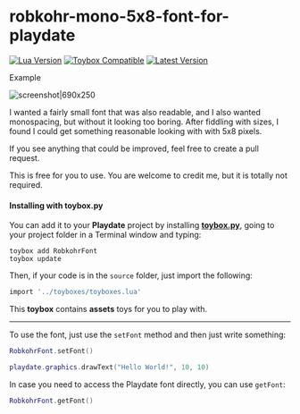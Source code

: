 # robkohr-mono-5x8-font-for-playdate

[![Lua Version](https://img.shields.io/badge/Lua-5.4-yellowgreen)](https://lua.org) [![Toybox Compatible](https://img.shields.io/badge/toybox.py-compatible-brightgreen)](https://toyboxpy.io) [![Latest Version](https://img.shields.io/github/v/tag/RobKohr/robkohr-mono-5x8-font-for-playdate)](https://github.com/RobKohr/robkohr-mono-5x8-font-for-playdate/tags)

Example

![screenshot|690x250](https://github.com/RobKohr/robkohr-mono-5x8-font-for-playdate/blob/main/font-screenshot.png?raw=true)

I wanted a fairly small font that was also readable, and I also wanted monospacing, but without it looking too boring. After fiddling with sizes, I found I could get something reasonable looking with with 5x8 pixels.

If you see anything that could be improved, feel free to create a pull request.

This is free for you to use. You are welcome to credit me, but it is totally not required.

#### Installing with toybox.py

You can add it to your **Playdate** project by installing [**toybox.py**](https://toyboxpy.io), going to your project folder in a Terminal window and typing:

```console
toybox add RobkohrFont
toybox update
```

Then, if your code is in the `source` folder, just import the following:
```lua
import '../toyboxes/toyboxes.lua'
```

This **toybox** contains **assets** toys for you to play with.

---

To use the font, just use the `setFont` method and then just write something:
```lua
RobkohrFont.setFont()

playdate.graphics.drawText("Hello World!", 10, 10)
```

In case you need to access the Playdate font directly, you can use `getFont`:
```lua
RobkohrFont.getFont()
```
